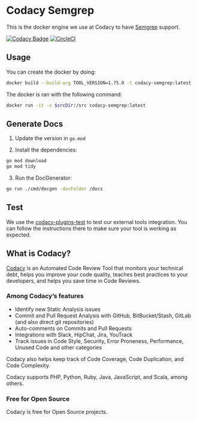 # Codacy Semgrep

This is the docker engine we use at Codacy to have [Semgrep](https://github.com/returntocorp/semgrep) support.

[![Codacy Badge](https://app.codacy.com/project/badge/Grade/689e72eabdb24722a24b8bc08b979cfa)](https://app.codacy.com/gh/codacy/codacy-semgrep/dashboard?utm_source=gh&utm_medium=referral&utm_content=&utm_campaign=Badge_grade)
[![CircleCI](https://circleci.com/gh/codacy/codacy-semgrep.svg?style=svg)](https://circleci.com/gh/codacy/codacy-semgrep)

## Usage

You can create the docker by doing:

```bash
docker build --build-arg TOOL_VERSION=1.75.0 -t codacy-semgrep:latest .
```

The docker is ran with the following command:

```bash
docker run -it -v $srcDir:/src codacy-semgrep:latest
```

## Generate Docs

1.  Update the version in `go.mod`

2.  Install the dependencies:
```bash
go mod download
go mod tidy
```

3.  Run the DocGenerator:
```bash
go run ./cmd/docgen -docFolder /docs
```

## Test

We use the [codacy-plugins-test](https://github.com/codacy/codacy-plugins-test) to test our external tools integration.
You can follow the instructions there to make sure your tool is working as expected.

## What is Codacy?

[Codacy](https://www.codacy.com/) is an Automated Code Review Tool that monitors your technical debt, helps you improve your code quality, teaches best practices to your developers, and helps you save time in Code Reviews.

### Among Codacy’s features

-   Identify new Static Analysis issues
-   Commit and Pull Request Analysis with GitHub, BitBucket/Stash, GitLab (and also direct git repositories)
-   Auto-comments on Commits and Pull Requests
-   Integrations with Slack, HipChat, Jira, YouTrack
-   Track issues in Code Style, Security, Error Proneness, Performance, Unused Code and other categories

Codacy also helps keep track of Code Coverage, Code Duplication, and Code Complexity.

Codacy supports PHP, Python, Ruby, Java, JavaScript, and Scala, among others.

### Free for Open Source

Codacy is free for Open Source projects.
